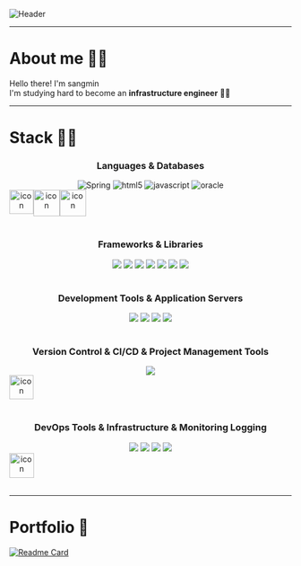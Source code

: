 ![Header](https://github.com/user-attachments/assets/f5bb100c-d0cc-4b0e-b1f6-666188027d8e)

---
# About me 🙋‍♂️
Hello there! I'm sangmin
<br/>
I'm studying hard to become an **infrastructure engineer** 🏃‍♂️

---

# Stack 💪🏼
<div align=center><h3>Languages & Databases</h3></div>
<div align=center>

  <img alt="Spring" src ="https://img.shields.io/badge/Spring-6DB33F.svg?&style=for-the-badge&logo=Spring&logoColor=white"/>
  <img alt="html5" src ="https://img.shields.io/badge/html5-E34F26.svg?&style=for-the-badge&logo=html5&logoColor=white"/>
  <img alt="javascript" src ="https://img.shields.io/badge/javascript-F7DF1E.svg?&style=for-the-badge&logo=javascript&logoColor=white"/>
  <img alt="oracle" src ="https://img.shields.io/badge/oracle-F80000.svg?&style=for-the-badge&logo=oracle&logoColor=white"/>
 <div style="display: flex; align-items: flex-start;">
   <img src="https://techstack-generator.vercel.app/java-icon.svg" alt="icon" width="43" height="43"/>
   <img src="https://techstack-generator.vercel.app/cpp-icon.svg" alt="icon" width="47" height="47"/>
   <img src="https://techstack-generator.vercel.app/mysql-icon.svg" alt="icon" width="47" height="47"/>
 </div>

</div>
<br/>

<div align=center><h3>Frameworks & Libraries</h3></div>
<div align=center>
  <img src="https://img.shields.io/badge/vuedotjs-4FC08D.svg?style=flat&logo=vuedotjs&logoColor=white"/>
  <img src="https://img.shields.io/badge/springboot-6DB33F.svg?style=flat&logo=springboot&logoColor=white"/>
  <img src="https://img.shields.io/badge/junit5-25A162.svg?style=flat&logo=junit5&logoColor=white"/>
  <img src="https://img.shields.io/badge/hibernate-59666C.svg?style=flat&logo=hibernate&logoColor=white"/>
  <img src="https://img.shields.io/badge/jpa-007396.svg?style=flat&logo=java&logoColor=white"/>
  <img src="https://img.shields.io/badge/apachemaven-C71A36.svg?style=flat&logo=apachemaven&logoColor=white"/>
  <img src="https://img.shields.io/badge/gradle-02303A.svg?style=flat&logo=gradle&logoColor=white"/>
</div>
<br/>

<div align=center><h3>Development Tools & Application Servers</h3></div>
<div align=center>
  <img src="https://img.shields.io/badge/Visual Studio Code-007ACC?style=flat&logo=Visual Studio Code&logoColor=F5F5F5"/>
  <img src="https://img.shields.io/badge/intellijidea-000000.svg?style=flat&logo=intellijidea&logoColor=white"/>
  <img src="https://img.shields.io/badge/Apache Tomcat-F8DC75?style=flat&logo=Apache Tomcat&logoColor=F5F5F5"/>
  <img src="https://img.shields.io/badge/postman-FF6C37.svg?&style=flat&logo=postman&logoColor=white"/>
</div>
<br/>

<div align=center><h3>Version Control & CI/CD & Project Management Tools</h3></div>
<div align=center>
  <img src="https://img.shields.io/badge/git-F05032.svg?style=flat&logo=git&logoColor=white"/>
  <div style="display: flex; align-items: flex-start;"><img src="https://techstack-generator.vercel.app/github-icon.svg" alt="icon" width="43" height="43" /></div>
</div>
<br/>

<div align=center><h3>DevOps Tools & Infrastructure & Monitoring Logging</h3></div>
<div align=center>
  <img src="https://img.shields.io/badge/Linux-FCC624.svg?style=flat&logo=linux&logoColor=black"/>
  <img src="https://img.shields.io/badge/elasticstack-005571.svg?style=flat&logo=elasticstack&logoColor=white"/>
  <img src="https://img.shields.io/badge/kubernetes-326CE5.svg?style=flat&logo=kubernetes&logoColor=white"/>
  <img src="https://img.shields.io/badge/vmware-607078.svg?style=flat&logo=vmware&logoColor=white"/>
  <div style="display: flex; align-items: flex-start;"><img src="https://techstack-generator.vercel.app/docker-icon.svg" alt="icon" width="44" height="44" /></div>
</div>
<br/> 

---

# Portfolio 🎨

[![Readme Card](https://github-readme-stats.vercel.app/api/pin/?username=isshomin&repo=My_Art_Compilation&cache_seconds=3600)](https://github.com/isshomin/My_Art_Compilation)
